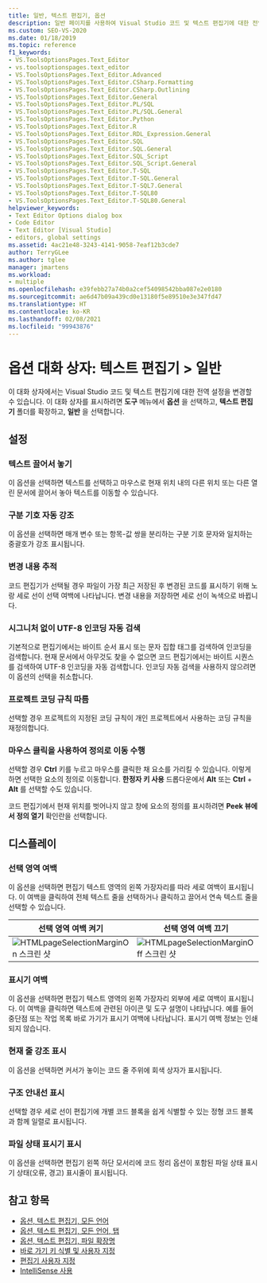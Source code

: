 ```yaml
---
title: 일반, 텍스트 편집기, 옵션
description: 일반 페이지를 사용하여 Visual Studio 코드 및 텍스트 편집기에 대한 전역 설정을 변경하는 방법을 알아봅니다.
ms.custom: SEO-VS-2020
ms.date: 01/18/2019
ms.topic: reference
f1_keywords:
- VS.ToolsOptionsPages.Text_Editor
- vs.toolsoptionspages.text_editor
- VS.ToolsOptionsPages.Text_Editor.Advanced
- VS.ToolsOptionsPages.Text_Editor.CSharp.Formatting
- VS.ToolsOptionsPages.Text_Editor.CSharp.Outlining
- VS.ToolsOptionsPages.Text_Editor.General
- VS.ToolsOptionsPages.Text_Editor.PL/SQL
- VS.ToolsOptionsPages.Text_Editor.PL/SQL.General
- VS.ToolsOptionsPages.Text_Editor.Python
- VS.ToolsOptionsPages.Text_Editor.R
- VS.ToolsOptionsPages.Text_Editor.RDL_Expression.General
- VS.ToolsOptionsPages.Text_Editor.SQL
- VS.ToolsOptionsPages.Text_Editor.SQL.General
- VS.ToolsOptionsPages.Text_Editor.SQL_Script
- VS.ToolsOptionsPages.Text_Editor.SQL_Script.General
- VS.ToolsOptionsPages.Text_Editor.T-SQL
- VS.ToolsOptionsPages.Text_Editor.T-SQL.General
- VS.ToolsOptionsPages.Text_Editor.T-SQL7.General
- VS.ToolsOptionsPages.Text_Editor.T-SQL80
- VS.ToolsOptionsPages.Text_Editor.T-SQL80.General
helpviewer_keywords:
- Text Editor Options dialog box
- Code Editor
- Text Editor [Visual Studio]
- editors, global settings
ms.assetid: 4ac21e48-3243-4141-9058-7eaf12b3cde7
author: TerryGLee
ms.author: tglee
manager: jmartens
ms.workload:
- multiple
ms.openlocfilehash: e39febb27a74b0a2cef54098542bba087e2e0180
ms.sourcegitcommit: ae6d47b09a439cd0e13180f5e89510e3e347fd47
ms.translationtype: HT
ms.contentlocale: ko-KR
ms.lasthandoff: 02/08/2021
ms.locfileid: "99943876"
---
```

# <a name="options-dialog-box-text-editor--general"></a>옵션 대화 상자: 텍스트 편집기 \> 일반

이 대화 상자에서는 Visual Studio 코드 및 텍스트 편집기에 대한 전역 설정을 변경할 수 있습니다. 이 대화 상자를 표시하려면 **도구** 메뉴에서 **옵션** 을 선택하고, **텍스트 편집기** 폴더를 확장하고, **일반** 을 선택합니다.

## <a name="settings"></a>설정

### <a name="drag-and-drop-text-editing"></a>텍스트 끌어서 놓기

이 옵션을 선택하면 텍스트를 선택하고 마우스로 현재 위치 내의 다른 위치 또는 다른 열린 문서에 끌어서 놓아 텍스트를 이동할 수 있습니다.

### <a name="automatic-delimiter-highlighting"></a>구분 기호 자동 강조

이 옵션을 선택하면 매개 변수 또는 항목-값 쌍을 분리하는 구분 기호 문자와 일치하는 중괄호가 강조 표시됩니다.

### <a name="track-changes"></a>변경 내용 추적

코드 편집기가 선택될 경우 파일이 가장 최근 저장된 후 변경된 코드를 표시하기 위해 노랑 세로 선이 선택 여백에 나타납니다. 변경 내용을 저장하면 세로 선이 녹색으로 바뀝니다.

### <a name="auto-detect-utf-8-encoding-without-signature"></a>시그니처 없이 UTF-8 인코딩 자동 검색

기본적으로 편집기에서는 바이트 순서 표시 또는 문자 집합 태그를 검색하여 인코딩을 검색합니다. 현재 문서에서 아무것도 찾을 수 없으면 코드 편집기에서는 바이트 시퀀스를 검색하여 UTF-8 인코딩을 자동 검색합니다. 인코딩 자동 검색을 사용하지 않으려면 이 옵션의 선택을 취소합니다.

### <a name="follow-project-coding-conventions"></a>프로젝트 코딩 규칙 따름

선택할 경우 프로젝트의 지정된 코딩 규칙이 개인 프로젝트에서 사용하는 코딩 규칙을 재정의합니다.

### <a name="enable-mouse-click-to-perform-go-to-definition"></a>마우스 클릭을 사용하여 정의로 이동 수행

선택할 경우 **Ctrl** 키를 누르고 마우스를 클릭한 채 요소를 가리킬 수 있습니다. 이렇게 하면 선택한 요소의 정의로 이동합니다. **한정자 키 사용** 드롭다운에서 **Alt** 또는 **Ctrl** + **Alt** 를 선택할 수도 있습니다.

코드 편집기에서 현재 위치를 벗어나지 않고 창에 요소의 정의를 표시하려면 **Peek 뷰에서 정의 열기** 확인란을 선택합니다.

## <a name="display"></a>디스플레이

### <a name="selection-margin"></a>선택 영역 여백

이 옵션을 선택하면 편집기 텍스트 영역의 왼쪽 가장자리를 따라 세로 여백이 표시됩니다. 이 여백을 클릭하여 전체 텍스트 줄을 선택하거나 클릭하고 끌어서 연속 텍스트 줄을 선택할 수 있습니다.

|선택 영역 여백 켜기|선택 영역 여백 끄기|
| - | - |
|![HTMLpageSelectionMarginOn 스크린 샷](../../ide/reference/media/vxselmaron.gif)|![HTMLpageSelectionMarginOff 스크린 샷](../../ide/reference/media/vxselmaroff.gif)|

### <a name="indicator-margin"></a>표시기 여백

이 옵션을 선택하면 편집기 텍스트 영역의 왼쪽 가장자리 외부에 세로 여백이 표시됩니다. 이 여백을 클릭하면 텍스트에 관련된 아이콘 및 도구 설명이 나타납니다. 예를 들어 중단점 또는 작업 목록 바로 가기가 표시기 여백에 나타납니다. 표시기 여백 정보는 인쇄되지 않습니다.

### <a name="highlight-current-line"></a>현재 줄 강조 표시

이 옵션을 선택하면 커서가 놓이는 코드 줄 주위에 회색 상자가 표시됩니다.

### <a name="show-structure-guide-lines"></a>구조 안내선 표시

선택할 경우 세로 선이 편집기에 개별 코드 블록을 쉽게 식별할 수 있는 정형 코드 블록과 함께 일렬로 표시됩니다.

### <a name="show-file-health-indicator"></a>파일 상태 표시기 표시

이 옵션을 선택하면 편집기 왼쪽 하단 모서리에 코드 정리 옵션이 포함된 파일 상태 표시기 상태(오류, 경고) 표시줄이 표시됩니다.

## <a name="see-also"></a>참고 항목

- [옵션, 텍스트 편집기, 모든 언어](../../ide/reference/options-text-editor-all-languages.md)
- [옵션, 텍스트 편집기, 모든 언어, 탭](../../ide/reference/options-text-editor-all-languages-tabs.md)
- [옵션, 텍스트 편집기, 파일 확장명](../../ide/reference/options-text-editor-file-extension.md)
- [바로 가기 키 식별 및 사용자 지정](../../ide/identifying-and-customizing-keyboard-shortcuts-in-visual-studio.md)
- [편집기 사용자 지정](../how-to-change-text-case-in-the-editor.md)
- [IntelliSense 사용](../../ide/using-intellisense.md)
